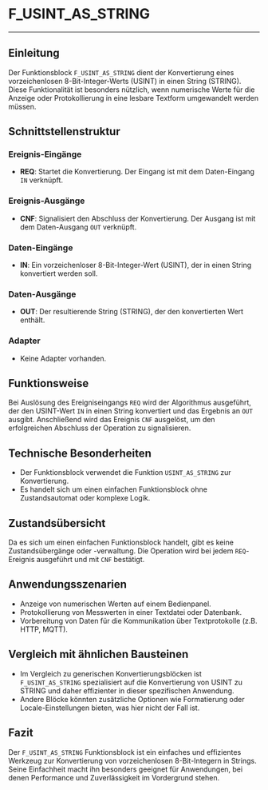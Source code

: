 # F_USINT_AS_STRING

* * * * * * * * * *
## Einleitung
Der Funktionsblock `F_USINT_AS_STRING` dient der Konvertierung eines vorzeichenlosen 8-Bit-Integer-Werts (USINT) in einen String (STRING). Diese Funktionalität ist besonders nützlich, wenn numerische Werte für die Anzeige oder Protokollierung in eine lesbare Textform umgewandelt werden müssen.

## Schnittstellenstruktur
### **Ereignis-Eingänge**
- **REQ**: Startet die Konvertierung. Der Eingang ist mit dem Daten-Eingang `IN` verknüpft.

### **Ereignis-Ausgänge**
- **CNF**: Signalisiert den Abschluss der Konvertierung. Der Ausgang ist mit dem Daten-Ausgang `OUT` verknüpft.

### **Daten-Eingänge**
- **IN**: Ein vorzeichenloser 8-Bit-Integer-Wert (USINT), der in einen String konvertiert werden soll.

### **Daten-Ausgänge**
- **OUT**: Der resultierende String (STRING), der den konvertierten Wert enthält.

### **Adapter**
- Keine Adapter vorhanden.

## Funktionsweise
Bei Auslösung des Ereigniseingangs `REQ` wird der Algorithmus ausgeführt, der den USINT-Wert `IN` in einen String konvertiert und das Ergebnis an `OUT` ausgibt. Anschließend wird das Ereignis `CNF` ausgelöst, um den erfolgreichen Abschluss der Operation zu signalisieren.

## Technische Besonderheiten
- Der Funktionsblock verwendet die Funktion `USINT_AS_STRING` zur Konvertierung.
- Es handelt sich um einen einfachen Funktionsblock ohne Zustandsautomat oder komplexe Logik.

## Zustandsübersicht
Da es sich um einen einfachen Funktionsblock handelt, gibt es keine Zustandsübergänge oder -verwaltung. Die Operation wird bei jedem `REQ`-Ereignis ausgeführt und mit `CNF` bestätigt.

## Anwendungsszenarien
- Anzeige von numerischen Werten auf einem Bedienpanel.
- Protokollierung von Messwerten in einer Textdatei oder Datenbank.
- Vorbereitung von Daten für die Kommunikation über Textprotokolle (z.B. HTTP, MQTT).

## Vergleich mit ähnlichen Bausteinen
- Im Vergleich zu generischen Konvertierungsblöcken ist `F_USINT_AS_STRING` spezialisiert auf die Konvertierung von USINT zu STRING und daher effizienter in dieser spezifischen Anwendung.
- Andere Blöcke könnten zusätzliche Optionen wie Formatierung oder Locale-Einstellungen bieten, was hier nicht der Fall ist.

## Fazit
Der `F_USINT_AS_STRING` Funktionsblock ist ein einfaches und effizientes Werkzeug zur Konvertierung von vorzeichenlosen 8-Bit-Integern in Strings. Seine Einfachheit macht ihn besonders geeignet für Anwendungen, bei denen Performance und Zuverlässigkeit im Vordergrund stehen.